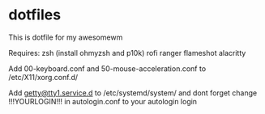 # dotfiles

This is dotfile for my awesomewm

Requires:
zsh (install ohmyzsh and p10k)
rofi
ranger
flameshot
alacritty

Add 00-keyboard.conf and 50-mouse-acceleration.conf to /etc/X11/xorg.conf.d/

Add getty@tty1.service.d to /etc/systemd/system/ and dont forget change !!!YOURLOGIN!!! in autologin.conf to your autologin login


